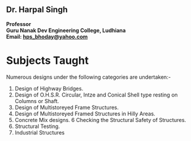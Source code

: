 ## Dr. Harpal Singh
**Professor**  
**Guru Nanak Dev Engineering College, Ludhiana**  
**Email: hps_bhoday@yahoo.com**

# Subjects Taught
Numerous designs under the following categories are undertaken:-

1.	Design of Highway Bridges.
2.	Design of O.H.S.R. Circular, Intze and Conical Shell type resting on Columns or Shaft.
3.	Design of Multistoreyed Frame Structures.
4.	Design of Multistoreyed Framed Structures in Hilly Areas.
5.	Concrete Mix designs.
6	Checking the Structural Safety of Structures.
7.	Structural Testing.
8.	Industrial Structures
